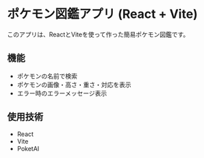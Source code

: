 # ポケモン図鑑アプリ (React + Vite)

このアプリは、ReactとViteを使って作った簡易ポケモン図鑑です。

## 機能
- ポケモンの名前で検索
- ポケモンの画像・高さ・重さ・対応を表示
- エラー時のエラーメッセージ表示

## 使用技術
- React
- Vite
- PoketAI